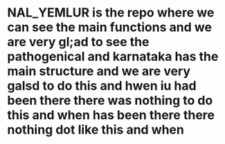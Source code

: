 # NAL_YEMLUR is the repo where we can see the main functions and we are very gl;ad to see the pathogenical and karnataka has the main structure and we are very galsd to do this and hwen iu had been there there was nothing to do this and when has been there there nothing dot like this and when
